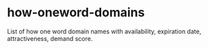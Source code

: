# how-oneword-domains
List of how one word domain names with availability, expiration date, attractiveness, demand score.

